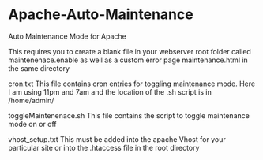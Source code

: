 # Apache-Auto-Maintenance
Auto Maintenance Mode for Apache 

This requires you to create a blank file in your webserver root folder called maintenenace.enable
as well as a custom error page maintenance.html in the same directory

cron.txt 
This file contains cron entries for toggling maintenance mode. Here I am using 11pm and 7am
and the location of the .sh script is in /home/admin/

toggleMaintenenace.sh
This file contains the script to toggle maintenance mode on or off 

vhost_setup.txt
This must be added into the apache Vhost for your particular site or into the .htaccess file in the root directory

